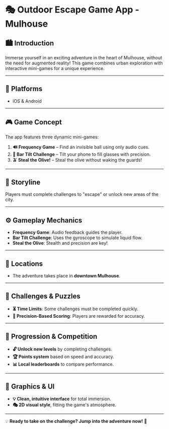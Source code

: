 # 🎭 Outdoor Escape Game App - Mulhouse  

## 🏙️ Introduction  
Immerse yourself in an exciting adventure in the heart of Mulhouse, without the need for augmented reality! This game combines urban exploration with interactive mini-games for a unique experience.  

---

## 📱 Platforms  
- iOS & Android  

---

## 🎮 Game Concept  
The app features three dynamic mini-games:  

1. **🔊 Frequency Game** – Find an invisible ball using only audio cues.  
2. **🍷 Bar Tilt Challenge** – Tilt your phone to fill glasses with precision.  
3. **🫒 Steal the Olive!** – Steal the olive without waking the guards!  

---

## 📖 Storyline  
Players must complete challenges to "escape" or unlock new areas of the city.  

---

## ⚙️ Gameplay Mechanics  
- **Frequency Game**: Audio feedback guides the player.  
- **Bar Tilt Challenge**: Uses the gyroscope to simulate liquid flow.  
- **Steal the Olive**: Stealth and precision are key!  

---

## 📍 Locations  
- The adventure takes place in **downtown Mulhouse**.  

---

## 🧩 Challenges & Puzzles  
- **⏳ Time Limits**: Some challenges must be completed quickly.  
- **🎯 Precision-Based Scoring**: Players are rewarded for accuracy.  

---

## 🚀 Progression & Competition  
- **🔓 Unlock new levels** by completing challenges.  
- **🏆 Points system** based on speed and accuracy.  
- **📊 Local leaderboards** to compare performance.  

---

## 🎨 Graphics & UI  
- **💡 Clean, intuitive interface** for total immersion.  
- **🎭 2D visual style**, fitting the game's atmosphere.  

---

💡 **Ready to take on the challenge? Jump into the adventure now!** 🚀  
